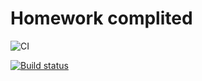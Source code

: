 # Homework complited

![CI](https://github.com/yung78/ahj-hw3.2/actions/workflows/web.yml/badge.svg)

[![Build status](https://ci.appveyor.com/api/projects/status/9dfyxwirrdjy9bjd?svg=true)](https://ci.appveyor.com/project/yung78/ahj-hw3-2)


